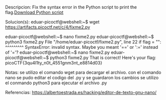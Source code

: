 
Descripcion:
Fix the syntax error in the Python script to print the flag.[Download Python script](https://artifacts.picoctf.net/c/4/fixme2.py)

Solucion(s):
eduar-picoctf@webshell:~$ wget https://artifacts.picoctf.net/c/4/fixme2.py

eduar-picoctf@webshell:~$ nano fixme2.py
eduar-picoctf@webshell:~$ python3 fixme2.py
  File "/home/eduar-picoctf/fixme2.py", line 22
    if flag = "":
       ^^^^^^^^^
SyntaxError: invalid syntax. Maybe you meant '==' or ':=' instead of '='?
eduar-picoctf@webshell:~$ nano fixme2.py
eduar-picoctf@webshell:~$ python3 fixme2.py
That is correct! Here's your flag: picoCTF{3qu4l1ty_n0t_4551gnm3nt_e8814d03}

Notas:
se utilizo el comando wget para decargar el archivo.
con el comando nano se pudo editar el codigo del .py y se guardaron los cambios
se utilizo el conmando python3 para ejecutar el archivo .py

Referencias:
https://albertoestrada.es/hacking/editor-de-texto-gnu-nano/
